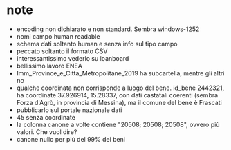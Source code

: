 # note

- encoding non dichiarato e non standard. Sembra windows-1252
- nomi campo human readable
- schema dati soltanto human e senza info sul tipo campo
- peccato soltanto il formato CSV
- interessantissimo vederlo su loanboard
- bellissimo lavoro ENEA
- Imm_Province_e_Citta_Metropolitane_2019 ha subcartella, mentre gli altri no
- qualche coordinata non corrisponde a luogo del bene. id_bene 2442321, ha coordinate 37.926914, 15.28337, con dati castatali coerenti (sembra Forza d'Agrò, in provincia di Messina), ma il comune del bene è Frascati
- pubblicarlo sul portale nazionale dati
- 45 senza coordinate
- la colonna canone a volte contiene "20508; 20508; 20508", ovvero più valori. Che vuol dire?
- canone nullo per più del 99% dei beni
